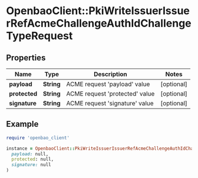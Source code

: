 # OpenbaoClient::PkiWriteIssuerIssuerRefAcmeChallengeAuthIdChallengeTypeRequest

## Properties

| Name | Type | Description | Notes |
| ---- | ---- | ----------- | ----- |
| **payload** | **String** | ACME request &#39;payload&#39; value | [optional] |
| **protected** | **String** | ACME request &#39;protected&#39; value | [optional] |
| **signature** | **String** | ACME request &#39;signature&#39; value | [optional] |

## Example

```ruby
require 'openbao_client'

instance = OpenbaoClient::PkiWriteIssuerIssuerRefAcmeChallengeAuthIdChallengeTypeRequest.new(
  payload: null,
  protected: null,
  signature: null
)
```

